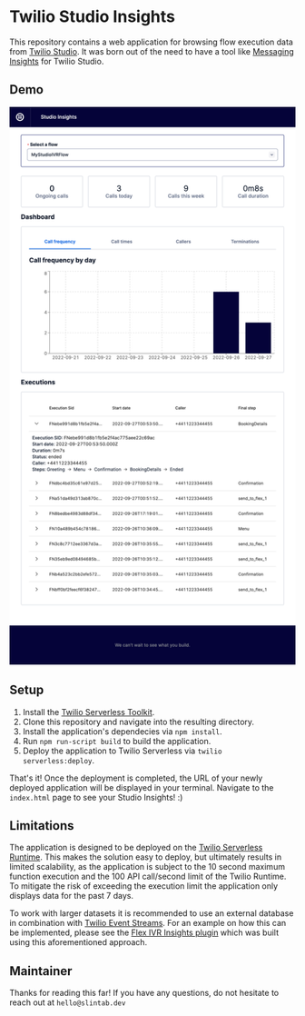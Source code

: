 # Twilio Studio Insights

This repository contains a web application for browsing flow execution data from [Twilio Studio](https://www.twilio.com/studio). It was born out of the need to have a tool like [Messaging Insights](https://www.twilio.com/docs/messaging/guides/messaging-insights) for Twilio Studio.


## Demo

![Demo](demo.png?raw=true)


## Setup

1. Install the [Twilio Serverless Toolkit](https://www.twilio.com/docs/labs/serverless-toolkit).
2. Clone this repository and navigate into the resulting directory.
3. Install the application's dependecies via `npm install`.
4. Run `npm run-script build` to build the application.
5. Deploy the application to Twilio Serverless via `twilio serverless:deploy`.

That's it! Once the deployment is completed, the URL of your newly deployed application will be displayed in your terminal. Navigate to the `index.html` page to see your Studio Insights! :) 


## Limitations

The application is designed to be deployed on the [Twilio Serverless Runtime](https://www.twilio.com/docs/serverless/functions-assets). This makes the solution easy to deploy, but ultimately results in limited scalability, as the application is subject to the 10 second maximum function execution and the 100 API call/second limit of the Twilio Runtime. To mitigate the risk of exceeding the execution limit the application only displays data for the past 7 days.

To work with larger datasets it is recommended to use an external database in combination with [Twilio Event Streams](https://www.twilio.com/event-streams). For an example on how this can be implemented, please see the [Flex IVR Insights plugin](https://github.com/slintab/flex-ivr-dashboard) which was built using this aforementioned approach.


## Maintainer

Thanks for reading this far!
If you have any questions, do not hesitate to reach out at `hello@slintab.dev`